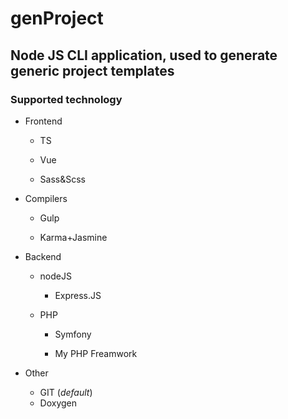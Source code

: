 # genProject

## Node JS CLI application, used to generate generic project templates

### Supported technology

- Frontend

  - TS

  - Vue

  - Sass&Scss

- Compilers

  - Gulp

  - Karma+Jasmine

- Backend

  - nodeJS
    - Express.JS
  - PHP

    - Symfony

    - My PHP Freamwork

- Other

  - GIT (*default*)
  - Doxygen